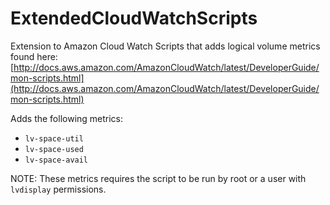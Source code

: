 # ExtendedCloudWatchScripts

Extension to Amazon Cloud Watch Scripts that adds logical volume metrics found here: [http://docs.aws.amazon.com/AmazonCloudWatch/latest/DeveloperGuide/mon-scripts.html](http://docs.aws.amazon.com/AmazonCloudWatch/latest/DeveloperGuide/mon-scripts.html)

Adds the following metrics:
* `lv-space-util`
* `lv-space-used`
* `lv-space-avail`

NOTE: These metrics requires the script to be run by root or a user with `lvdisplay` permissions.
